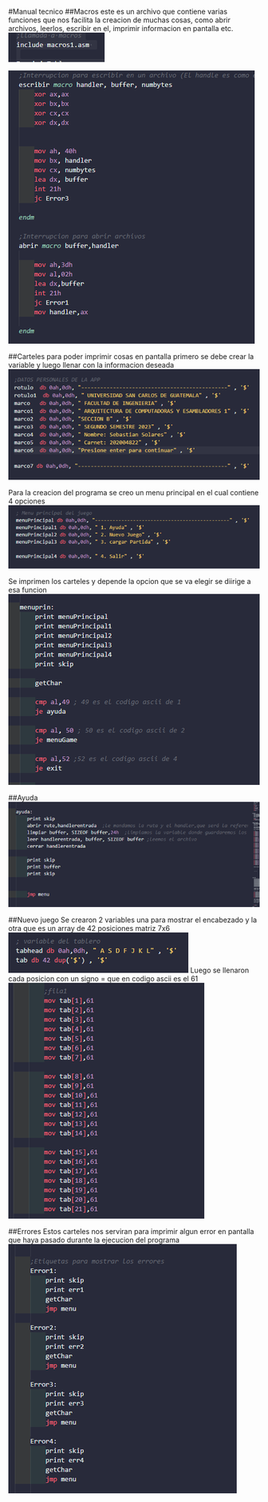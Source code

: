 #Manual tecnico
##Macros
este es un archivo que contiene varias funciones que nos facilita la creacion de muchas cosas, como abrir archivos, leerlos, escribir en el, imprimir informacion en pantalla etc.
![Alt text](image11.png)

![Alt text](image14.png)

##Carteles
para poder imprimir cosas en pantalla primero se debe crear la variable y luego llenar con la informacion deseada
![Alt text](image12.png)

Para la creacion del programa se creo un menu principal en el cual contiene 4 opciones
![Alt text](image6.png)

Se imprimen los carteles y depende la opcion que se va elegir se diirige a esa funcion
![Alt text](image7.png)

##Ayuda
![Alt text](image8.png)

##Nuevo juego
Se crearon 2 variables una para mostrar el encabezado y la otra que es un array de 42 posiciones matriz 7x6
![Alt text](image10.png)
Luego se llenaron cada posicion con un signo = que en codigo ascii es el 61
![Alt text](image9.png)

##Errores
Estos carteles nos serviran para imprimir algun error en pantalla que haya pasado durante la ejecucion del programa
![Alt text](image13.png)